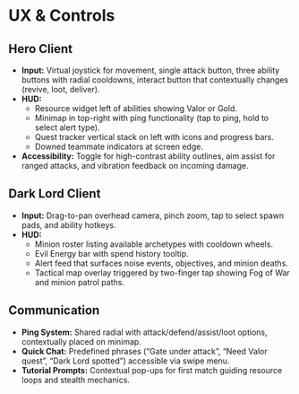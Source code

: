 # UX & Controls

## Hero Client
- **Input:** Virtual joystick for movement, single attack button, three ability buttons with radial cooldowns, interact button that contextually changes (revive, loot, deliver).
- **HUD:**
  - Resource widget left of abilities showing Valor or Gold.
  - Minimap in top-right with ping functionality (tap to ping, hold to select alert type).
  - Quest tracker vertical stack on left with icons and progress bars.
  - Downed teammate indicators at screen edge.
- **Accessibility:** Toggle for high-contrast ability outlines, aim assist for ranged attacks, and vibration feedback on incoming damage.

## Dark Lord Client
- **Input:** Drag-to-pan overhead camera, pinch zoom, tap to select spawn pads, and ability hotkeys.
- **HUD:**
  - Minion roster listing available archetypes with cooldown wheels.
  - Evil Energy bar with spend history tooltip.
  - Alert feed that surfaces noise events, objectives, and minion deaths.
  - Tactical map overlay triggered by two-finger tap showing Fog of War and minion patrol paths.

## Communication
- **Ping System:** Shared radial with attack/defend/assist/loot options, contextually placed on minimap.
- **Quick Chat:** Predefined phrases (“Gate under attack”, “Need Valor quest”, “Dark Lord spotted”) accessible via swipe menu.
- **Tutorial Prompts:** Contextual pop-ups for first match guiding resource loops and stealth mechanics.
